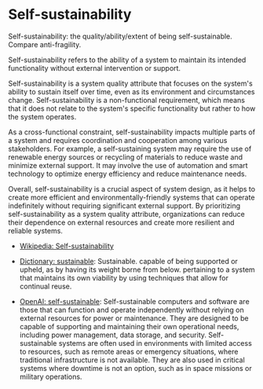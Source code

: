 # Self-sustainability

Self-sustainability: the quality/ability/extent of being self-sustainable. Compare anti-fragility.

<span data-chatgpt-prompt="explain self-sustainability (system quality attribute, cross-functional constraint, non-functional requirement)">Self-sustainability refers to the ability of a system to maintain its intended functionality without external intervention or support. 

Self-sustainability is a system quality attribute that focuses on the system's ability to sustain itself over time, even as its environment and circumstances change. Self-sustainability is a non-functional requirement, which means that it does not relate to the system's specific functionality but rather to how the system operates.

As a cross-functional constraint, self-sustainability impacts multiple parts of a system and requires coordination and cooperation among various stakeholders. For example, a self-sustaining system may require the use of renewable energy sources or recycling of materials to reduce waste and minimize external support. It may involve the use of automation and smart technology to optimize energy efficiency and reduce maintenance needs.

Overall, self-sustainability is a crucial aspect of system design, as it helps to create more efficient and environmentally-friendly systems that can operate indefinitely without requiring significant external support. By prioritizing self-sustainability as a system quality attribute, organizations can reduce their dependence on external resources and create more resilient and reliable systems.</span>

* [Wikipedia: Self-sustainability](https://wikipedia.org/wiki/Self-sustainability)

* [Dictionary: sustainable](https://www.dictionary.com/browse/sustainable): Sustainable. capable of being supported or upheld, as by having its weight borne from below. pertaining to a system that maintains its own viability by using techniques that allow for continual reuse.
  
* [OpenAI: self-sustainable](https:://openai.com): <span data-chatgpt-prompt="define self-sustainable (computers and software)">Self-sustainable computers and software are those that can function and operate independently without relying on external resources for power or maintenance. They are designed to be capable of supporting and maintaining their own operational needs, including power management, data storage, and security. Self-sustainable systems are often used in environments with limited access to resources, such as remote areas or emergency situations, where traditional infrastructure is not available. They are also used in critical systems where downtime is not an option, such as in space missions or military operations.</span>
